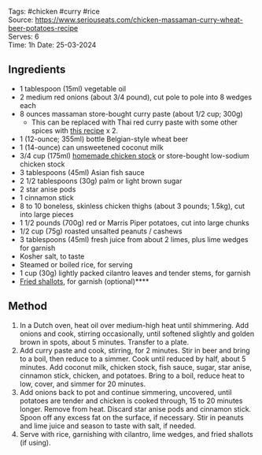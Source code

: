 Tags: #chicken #curry #rice   
Source: https://www.seriouseats.com/chicken-massaman-curry-wheat-beer-potatoes-recipe  
Serves: 6  
Time: 1h
Date: 25-03-2024  

## Ingredients

- 1 tablespoon (15ml) vegetable oil
- 2 medium red onions (about 3/4 pound), cut pole to pole into 8 wedges each
- 8 ounces massaman store-bought curry paste (about 1/2 cup; 300g)
	- This can be replaced with Thai red curry paste with some other spices with [this recipe](../Sauces/Massaman%20Curry%20Paste.md) x 2.
- 1 (12-ounce; 355ml) bottle Belgian-style wheat beer
- 1 (14-ounce) can unsweetened coconut milk
- 3/4 cup (175ml) [homemade chicken stock](https://www.seriouseats.com/best-rich-easy-white-chicken-stock-recipe) or store-bought low-sodium chicken stock
- 3 tablespoons (45ml) Asian fish sauce
- 2 1/2 tablespoons (30g) palm or light brown sugar
- 2 star anise pods
- 1 cinnamon stick
- 8 to 10 boneless, skinless chicken thighs (about 3 pounds; 1.5kg), cut into large pieces
- 1 1/2 pounds (700g) red or Marris Piper potatoes, cut into large chunks
- 1/2 cup (75g) roasted unsalted peanuts / cashews
- 3 tablespoons (45ml) fresh juice from about 2 limes, plus lime wedges for garnish
- Kosher salt, to taste
- Steamed or boiled rice, for serving
- 1 cup (30g) lightly packed cilantro leaves and tender stems, for garnish
- [Fried shallots](https://www.seriouseats.com/thai-style-fried-shallots), for garnish (optional)****

## Method

1. In a Dutch oven, heat oil over medium-high heat until shimmering. Add onions and cook, stirring occasionally, until softened slightly and golden brown in spots, about 5 minutes. Transfer to a plate.
2. Add curry paste and cook, stirring, for 2 minutes. Stir in beer and bring to a boil, then reduce to a simmer. Cook until reduced by half, about 5 minutes. Add coconut milk, chicken stock, fish sauce, sugar, star anise, cinnamon stick, chicken, and potatoes. Bring to a boil, reduce heat to low, cover, and simmer for 20 minutes.
3. Add onions back to pot and continue simmering, uncovered, until potatoes are tender and chicken is cooked through, 15 to 20 minutes longer. Remove from heat. Discard star anise pods and cinnamon stick. Spoon off any excess fat on the surface, if necessary. Stir in peanuts and lime juice and season to taste with salt, if needed.
4. Serve with rice, garnishing with cilantro, lime wedges, and fried shallots (if using).
